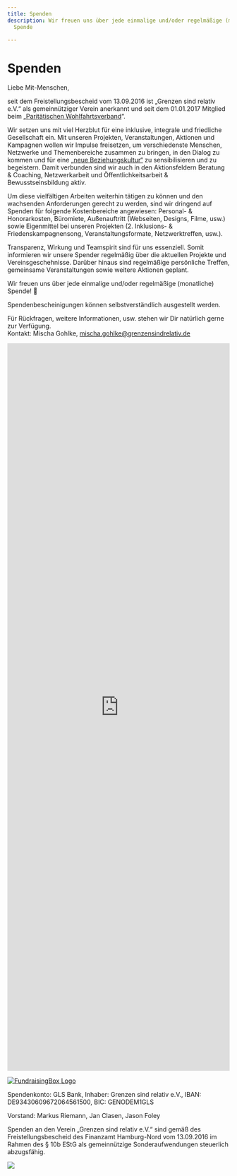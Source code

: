 ```yaml
---
title: Spenden
description: Wir freuen uns über jede einmalige und/oder regelmäßige (monatliche)
  Spende

---
```

# Spenden

Liebe Mit-Menschen,

seit dem Freistellungsbescheid vom 13.09.2016 ist „Grenzen sind relativ e.V.“ als gemeinnütziger Verein anerkannt und seit dem 01.01.2017 Mitglied beim „[Paritätischen Wohlfahrtsverband](https://www.paritaet-hamburg.de/startseite.html)“.

Wir setzen uns mit viel Herzblut für eine inklusive, integrale und friedliche Gesellschaft ein. Mit unseren Projekten, Veranstaltungen, Aktionen und Kampagnen wollen wir Impulse freisetzen, um verschiedenste Menschen, Netzwerke und Themenbereiche zusammen zu bringen, in den Dialog zu kommen und für eine [„neue Beziehungskultur“](https://www.grenzensindrelativ.de/ueber-uns/herleitung.html) zu sensibilisieren und zu begeistern. Damit verbunden sind wir auch in den Aktionsfeldern Beratung & Coaching, Netzwerkarbeit und Öffentlichkeitsarbeit & Bewusstseinsbildung aktiv.

Um diese vielfältigen Arbeiten weiterhin tätigen zu können und den wachsenden Anforderungen gerecht zu werden, sind wir dringend auf Spenden für folgende Kostenbereiche angewiesen: Personal- & Honorarkosten, Büromiete, Außenauftritt (Webseiten, Designs, Filme, usw.) sowie Eigenmittel bei unseren Projekten (2. Inklusions- & Friedenskampagnensong, Veranstaltungsformate, Netzwerktreffen, usw.).

Transparenz, Wirkung und Teamspirit sind für uns essenziell. Somit informieren wir unsere Spender regelmäßig über die aktuellen Projekte und Vereinsgeschehnisse. Darüber hinaus sind regelmäßige persönliche Treffen, gemeinsame Veranstaltungen sowie weitere Aktionen geplant.

Wir freuen uns über jede einmalige und/oder regelmäßige (monatliche) Spende! 🙂

Spendenbescheinigungen können selbstverständlich ausgestellt werden.

Für Rückfragen, weitere Informationen, usw. stehen wir Dir natürlich gerne zur Verfügung.  
Kontakt: Mischa Gohlke, mischa.gohlke@grenzensindrelativ.de

<iframe src="https://secure.fundraisingbox.com/app/payment?hash=6j98n4k8fqegir0h#http%3A%2F%2Fwww.grenzensindrelativ.de%2Fspenden.html" id="fbIframe" title="Spendenformular" style="width: 100%; height: 1648px;" scrolling="no" allowtransparency="true" width="100%" height="1500" frameborder="0"><h2>Spendenformular</h2><p>Ihr Browser kann keine iFrames darstellen, bitte nutzen Sie folgenden Link: <a href="https://secure.fundraisingbox.com/app/payment?hash=6j98n4k8fqegir0h#http%3A%2F%2Fwww.grenzensindrelativ.de%2Fspenden.html">Spendenformular</a></p></iframe>

[![FundraisingBox Logo](https://secure.fundraisingbox.com/images/FundraisingBox-Logo-Widget.png)](https://www.fundraisingbox.com)

Spendenkonto: GLS Bank, Inhaber: Grenzen sind relativ e.V., IBAN: DE93430609672064561500, BIC: GENODEM1GLS

Vorstand: Markus Riemann, Jan Clasen, Jason Foley

Spenden an den Verein „Grenzen sind relativ e.V.“ sind gemäß des Freistellungsbescheid des Finanzamt Hamburg-Nord vom 13.09.2016 im Rahmen des § 10b EStG als gemeinnützige Sonderaufwendungen steuerlich abzugsfähig.

[![](https://www.grenzensindrelativ.de/wp-content/uploads/2019/03/Gsr-FB-Banner_2018-1024x379.jpg?size=1024x379)](https://www.grenzensindrelativ.de/wp-content/uploads/2019/03/Gsr-FB-Banner_2018.jpg)